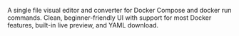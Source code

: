 A single file visual editor and converter for Docker Compose and docker run commands. Clean, beginner-friendly UI with support for most Docker features, built-in live preview, and YAML download.